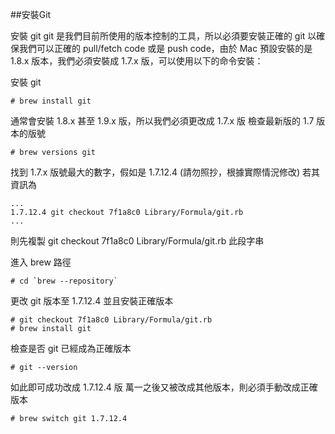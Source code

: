 ##安裝Git

安裝 git git 是我們目前所使用的版本控制的工具，所以必須要安裝正確的 git 以確保我們可以正確的 pull/fetch code 或是 push code，由於 Mac 預設安裝的是 1.8.x 版本，我們必須安裝成 1.7.x 版，可以使用以下的命令安裝：

安裝 git
```
# brew install git
```
通常會安裝 1.8.x 甚至 1.9.x 版，所以我們必須更改成 1.7.x 版
檢查最新版的 1.7 版本的版號
```
# brew versions git
```
找到 1.7.x 版號最大的數字，假如是 1.7.12.4 (請勿照抄，根據實際情況修改)
若其資訊為
```
...
1.7.12.4 git checkout 7f1a8c0 Library/Formula/git.rb
...
```
則先複製 git checkout 7f1a8c0 Library/Formula/git.rb 此段字串

進入 brew 路徑
```
# cd `brew --repository`
```
更改 git 版本至 1.7.12.4 並且安裝正確版本
```
# git checkout 7f1a8c0 Library/Formula/git.rb
# brew install git
```
檢查是否 git 已經成為正確版本
```
# git --version
```
如此即可成功改成 1.7.12.4 版
萬一之後又被改成其他版本，則必須手動改成正確版本
```
# brew switch git 1.7.12.4
```
